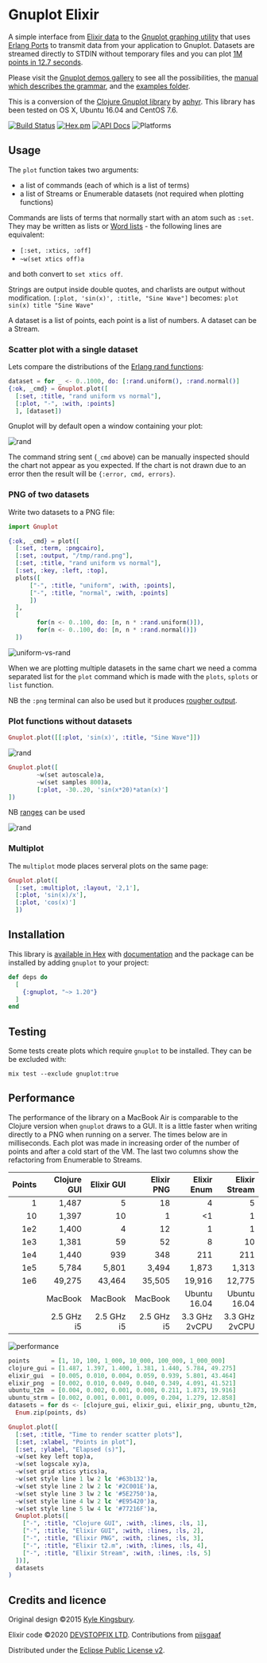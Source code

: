 # Gnuplot Elixir

A simple interface from [Elixir data][7] to the [Gnuplot graphing utility][1] that uses [Erlang Ports][5] to transmit data from your application to Gnuplot. Datasets are streamed directly to STDIN without temporary files and you can plot [1M points in 12.7 seconds](examples/stress.exs).

Please visit the [Gnuplot demos gallery](http://gnuplot.sourceforge.net/demo_5.3/) to see all the possibilities, the [manual which describes the grammar](http://www.gnuplot.info/docs_5.2/Gnuplot_5.2.pdf), and the [examples folder](examples/).

This is a conversion of the [Clojure Gnuplot library][4] by [aphyr][2]. This library has been tested on OS X, Ubuntu 16.04 and CentOS 7.6.

[![Build Status](https://github.com/devstopfix/gnuplot-elixir/workflows/ci/badge.svg)](https://github.com/devstopfix/gnuplot-elixir/actions)
[![Hex.pm](https://img.shields.io/hexpm/v/gnuplot.svg?style=flat-square)](https://hex.pm/packages/gnuplot)
[![API Docs](https://img.shields.io/badge/api-docs-MediumPurple.svg?style=flat)](https://hexdocs.pm/gnuplot/Gnuplot.html)
![Platforms](https://img.shields.io/badge/platform-osx%7Cubuntu%7Ccentos-black.svg)

## Usage

The `plot` function takes two arguments:

* a list of commands (each of which is a list of terms)
* a list of Streams or Enumerable datasets (not required when plotting functions)

Commands are lists of terms that normally start with an atom such as `:set`. They may be written as lists or [Word lists](https://elixir-lang.org/getting-started/sigils.html#word-lists) - the following lines are equivalent:

* `[:set, :xtics, :off]`
* `~w(set xtics off)a`

and both convert to `set xtics off`.

Strings are output inside double quotes, and charlists are output without modification. `[:plot, 'sin(x)', :title, "Sine Wave"]` becomes: `plot sin(x) title "Sine Wave"`

A dataset is a list of points, each point is a list of numbers. A dataset can be a Stream.

### Scatter plot with a single dataset

Lets compare the distributions of the [Erlang rand functions](http://erlang.org/doc/man/rand.html):

```elixir
dataset = for _ <- 0..1000, do: [:rand.uniform(), :rand.normal()]
{:ok, _cmd} = Gnuplot.plot([
  [:set, :title, "rand uniform vs normal"],
  [:plot, "-", :with, :points]
  ], [dataset])
```

Gnuplot will by default open a window containing your plot:

![rand](docs/gnuplot.PNG)

The command string sent (`_cmd` above) can be manually inspected should the chart not appear as you expected. If the chart is not drawn due to an error then the result will be `{:error, cmd, errors}`.

### PNG of two datasets

Write two datasets to a PNG file:

```elixir
import Gnuplot

{:ok, _cmd} = plot([
  [:set, :term, :pngcairo],
  [:set, :output, "/tmp/rand.png"],
  [:set, :title, "rand uniform vs normal"],
  [:set, :key, :left, :top],
  plots([
      ["-", :title, "uniform", :with, :points],
      ["-", :title, "normal", :with, :points]
      ])
  ],
  [
        for(n <- 0..100, do: [n, n * :rand.uniform()]),
        for(n <- 0..100, do: [n, n * :rand.normal()])
  ])
```

![uniform-vs-rand](docs/rand.PNG)

When we are plotting multiple datasets in the same chart we need a comma separated list for the `plot` command which is made with the `plots`, `splots` or `list` function.

NB the `:png` terminal can also be used but it produces [rougher output](http://www.gnuplotting.org/output-terminals/).


### Plot functions without datasets

```elixir
Gnuplot.plot([[:plot, 'sin(x)', :title, "Sine Wave"]])
```

![rand](docs/sine.PNG)

```elixir
Gnuplot.plot([
        ~w(set autoscale)a,
        ~w(set samples 800)a,
        [:plot, -30..20, 'sin(x*20)*atan(x)']
])
```

NB [ranges](https://hexdocs.pm/elixir/Range.html) can be used

![rand](docs/atan_sin.PNG)

### Multiplot

The `multiplot` mode places serveral plots on the same page:

```elixir
Gnuplot.plot([
  [:set, :multiplot, :layout, '2,1'],
  [:plot, 'sin(x)/x'],
  [:plot, 'cos(x)']
  ])
```

## Installation

This library is [available in Hex](https://hex.pm/packages/gnuplot) with [documentation](https://hexdocs.pm/gnuplot/Gnuplot.html) and the package can be installed by adding `gnuplot` to your project:

```elixir
def deps do
  [
    {:gnuplot, "~> 1.20"}
  ]
end
```

## Testing

Some tests create plots which require `gnuplot` to be installed. They can be be excluded with:

    mix test --exclude gnuplot:true

## Performance

The performance of the library on a MacBook Air is comparable to the Clojure version when `gnuplot` draws to a GUI. It is a little faster when writing directly to a PNG when running on a server. The times below are in milliseconds. Each plot was made in increasing order of the number of points and after a cold start of the VM. The last two columns show the refactoring from Enumerable to Streams.

| Points | Clojure GUI | Elixir GUI | Elixir PNG | Elixir Enum   | Elixir Stream |
| -----: | ----------: | ---------: | ---------: | ------------: | ------------: |
|      1 |       1,487 |          5 |         18 |             4 |             5 |
|     10 |       1,397 |         10 |          1 |            <1 |             1 |
|    1e2 |       1,400 |          4 |         12 |             1 |             1 |
|    1e3 |       1,381 |         59 |         52 |             8 |            10 |
|    1e4 |       1,440 |        939 |        348 |           211 |           211 |
|    1e5 |       5,784 |      5,801 |      3,494 |         1,873 |         1,313 |
|    1e6 |      49,275 |     43,464 |     35,505 |        19,916 |        12,775 |
|        |     MacBook |    MacBook |    MacBook |  Ubuntu 16.04 |  Ubuntu 16.04 |
|        |  2.5 GHz i5 | 2.5 GHz i5 | 2.5 GHz i5 | 3.3 GHz 2vCPU | 3.3 GHz 2vCPU |

![performance](docs/perf.PNG)

```elixir
points      = [1, 10, 100, 1_000, 10_000, 100_000, 1_000_000]
clojure_gui = [1.487, 1.397, 1.400, 1.381, 1.440, 5.784, 49.275]
elixir_gui  = [0.005, 0.010, 0.004, 0.059, 0.939, 5.801, 43.464]
elixir_png  = [0.002, 0.010, 0.049, 0.040, 0.349, 4.091, 41.521]
ubuntu_t2m  = [0.004, 0.002, 0.001, 0.008, 0.211, 1.873, 19.916]
ubuntu_strm = [0.002, 0.001, 0.001, 0.009, 0.204, 1.279, 12.858]
datasets = for ds <- [clojure_gui, elixir_gui, elixir_png, ubuntu_t2m, ubuntu_strm], do:
  Enum.zip(points, ds)

Gnuplot.plot([
  [:set, :title, "Time to render scatter plots"],
  [:set, :xlabel, "Points in plot"],
  [:set, :ylabel, "Elapsed (s)"],
  ~w(set key left top)a,
  ~w(set logscale xy)a,
  ~w(set grid xtics ytics)a,
  ~w(set style line 1 lw 2 lc '#63b132')a,
  ~w(set style line 2 lw 2 lc '#2C001E')a,
  ~w(set style line 3 lw 2 lc '#5E2750')a,
  ~w(set style line 4 lw 2 lc '#E95420')a,
  ~w(set style line 5 lw 4 lc '#77216F')a,
  Gnuplot.plots([
    ["-", :title, "Clojure GUI", :with, :lines, :ls, 1],
    ["-", :title, "Elixir GUI", :with, :lines, :ls, 2],
    ["-", :title, "Elixir PNG", :with, :lines, :ls, 3],
    ["-", :title, "Elixir t2.m", :with, :lines, :ls, 4],
    ["-", :title, "Elixir Stream", :with, :lines, :ls, 5]
  ])],
  datasets
)
```

## Credits and licence

Original design ©2015 [Kyle Kingsbury][2].

Elixir code ©2020 [DEVSTOPFIX LTD][3]. Contributions from [piisgaaf](https://github.com/piisgaaf)

Distributed under the [Eclipse Public License v2][6].


[1]: http://www.gnuplot.info/
[2]: https://github.com/aphyr
[3]: http://www.devstopfix.com/
[4]: https://github.com/aphyr/gnuplot
[5]: http://erlang.org/doc/reference_manual/ports.html
[6]: https://www.eclipse.org/legal/epl-2.0/
[7]: https://elixir-lang.org/getting-started/basic-types.html
